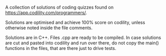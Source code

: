 A collection of solutions of coding quizzes found on https://app.codility.com/programmers/.

Solutions are optimised and achieve 100% score on codility, unless otherwise noted inside the file comments.

Solutions are in C++. Files .cpp are ready to be compiled. In case solutions are cut and pasted into codility and run over there, do not copy the main() functions in the files, that are there just to drive tests.
